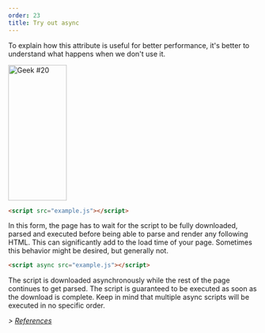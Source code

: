 ```yaml
---
order: 23
title: Try out async
---
```


To explain how this attribute is useful for better performance, it's better to understand what happens when we don't use it.

<div class="img-left">
  <img id="geek-20" class="icos-geek" src="http://browserdiet.com/img/20.png" alt="Geek #20" width="118" height="275" />
</div>

``` html
<script src="example.js"></script>
```

In this form, the page has to wait for the script to be fully downloaded, parsed and executed before being able to parse and render any following HTML. This can significantly add to the load time of your page. Sometimes this behavior might be desired, but generally not.

``` html
<script async src="example.js"></script>
```

The script is downloaded asynchronously while the rest of the page continues to get parsed. The script is guaranteed to be executed as soon as the download is complete. Keep in mind that multiple async scripts will be executed in no specific order.

*> [References](https://github.com/zenorocha/browser-diet/wiki/References#try-out-async)*